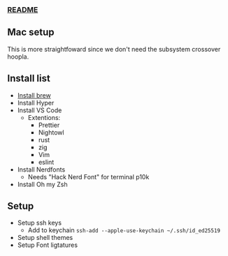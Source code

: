 ### [README](README.md)

## Mac setup

This is more straightfoward since we don't need the subsystem crossover hoopla.

## Install list

- [Install brew](https://docs.brew.sh/Installation)
- Install Hyper
- Install VS Code
  - Extentions:
    - Prettier
    - Nightowl
    - rust
    - zig
    - Vim
    - eslint
- Install Nerdfonts
  - Needs "Hack Nerd Font" for terminal p10k
- Install Oh my Zsh

## Setup

- Setup ssh keys
  - Add to keychain `ssh-add --apple-use-keychain ~/.ssh/id_ed25519`
- Setup shell themes
- Setup Font ligtatures
